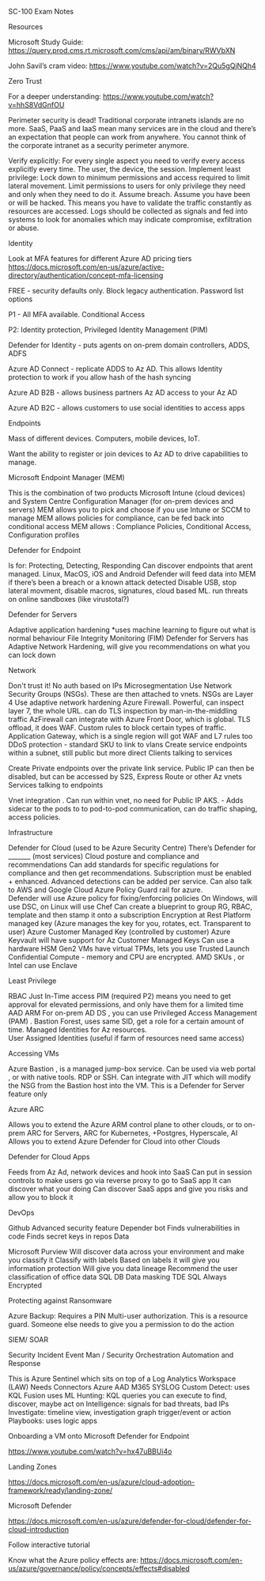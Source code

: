 SC-100 Exam Notes



Resources


Microsoft Study Guide: https://query.prod.cms.rt.microsoft.com/cms/api/am/binary/RWVbXN


John Savil’s cram video: https://www.youtube.com/watch?v=2Qu5gQjNQh4 



Zero Trust

For a deeper understanding: https://www.youtube.com/watch?v=hhS8VdGnfOU

Perimeter security is dead!
Traditional corporate intranets islands are no more.  SaaS, PaaS and IaaS mean many services are in the cloud and there’s an expectation that people can work from anywhere.
You cannot think of the corporate intranet as a security perimeter anymore.


Verify explicitly: For every single aspect you need to verify every access explicitly every time. The user, the device, the session.
Implement least privilege: Lock down to minimum permissions and access required to limit lateral movement. Limit permissions to users for only privilege they need and only when they need to do it.
Assume breach. Assume you have been or will be hacked. This means you have to validate the traffic constantly as resources are accessed.  Logs should be collected as signals and fed into systems to look for anomalies which may indicate compromise, exfiltration or abuse.


Identity

Look at MFA features for different Azure AD pricing tiers https://docs.microsoft.com/en-us/azure/active-directory/authentication/concept-mfa-licensing

FREE - security defaults only. Block legacy authentication. Password list options

P1 - All MFA available. Conditional Access

P2: Identity protection, Privileged Identity Management (PIM)


Defender for Identity - puts agents on on-prem domain controllers, ADDS, ADFS

Azure AD Connect - replicate ADDS to Az AD. This allows Identity protection to work if you allow hash of the hash syncing

Azure AD B2B - allows business partners Az AD access to your Az AD

Azure AD B2C - allows customers to use social identities to access apps


Endpoints

Mass of different devices. Computers, mobile devices, IoT.

Want the ability to register or join devices to Az AD to drive capabilities to manage.


Microsoft Endpoint Manager (MEM)

This is the combination of two products Microsoft Intune (cloud devices) and System Centre Configuration Manager (for on-prem devices and servers)
MEM allows you to pick and choose if you use Intune or SCCM to manage
MEM allows policies for compliance, can be fed back into conditional access
MEM allows : Compliance Policies, Conditional Access, Configuration profiles

Defender for Endpoint

Is for: Protecting, Detecting, Responding
Can discover endpoints that arent managed. Linux, MacOS, iOS and Android
Defender will feed data into MEM if there’s been a breach or a known attack detected
Disable USB, stop lateral movment, disable macros, signatures, cloud based ML. run threats on online sandboxes (like virustotal?)

Defender for Servers

Adaptive application hardening *uses machine learning to figure out what is normal behaviour
File Integrity Monitoring (FIM)
Defender for Servers has Adaptive Network Hardening, will give you recommendations on what you can lock down

Network

Don't trust it! No auth based on IPs
Microsegmentation
Use Network Security Groups (NSGs). These are then attached to vnets. NSGs are Layer 4
Use adaptive network hardening
Azure Firewall. Powerful, can inspect layer 7, the whole URL. can do TLS inspection by man-in-the-middling traffic
AzFirewall can integrate with Azure Front Door, which is global. TLS offload, it does WAF. Custom rules to block certain types of traffic.
Application Gateway, which is a single region will got WAF and L7 rules too
DDoS protection - standard SKU to link to vlans
Create service endpoints within a subnet, still public but more direct
Clients talking to services

Create Private endpoints over the private link service. Public IP can then be disabled, but can be accessed by S2S, Express Route or other Az vnets
Services talking to endpoints

Vnet integration . Can run within vnet, no need for Public IP
AKS. - Adds sidecar to the pods to to pod-to-pod communication, can do traffic shaping, access policies.

Infrastructure

Defender for Cloud (used to be Azure Security Centre)
There’s Defender for _______ (most services)
Cloud posture and compliance and recommendations
Can add standards for specific regulations for compliance and then get recommendations. Subscription must be enabled + enhanced.
Advanced detections can be added per service.
Can also talk to AWS and Google Cloud
Azure Policy
Guard rail for azure.  
Defender will use Azure policy for fixing/enforcing policies
On Windows, will use DSC, on Linux will use Chef
Can create a blueprint to group RG, RBAC, template and then stamp it onto a subscription
Encryption at Rest
Platform managed key (Azure manages the key for you, rotates, ect. Transparent to user)
Azure Customer Managed Key (controlled by customer)
Azure Keyvault will have support for Az Customer Managed Keys
Can use a hardware HSM
Gen2 VMs have virtual TPMs, lets you use Trusted Launch
Confidential Compute - memory and CPU are encrypted. AMD SKUs , or Intel can use Enclave

Least Privilege

RBAC
Just In-Time access
PIM (required P2) means you need to get approval for elevated permissions, and only have them for a limited time
AAD
ARM
For on-prem AD DS , you can use Privileged Access Management (PAM) . Bastion Forest, uses same SID, get a role for a certain amount of time.
Managed Identities for Az resources.  
User Assigned Identities (useful if farm of resources need same access)


Accessing VMs

Azure Bastion , is a managed jump-box service. Can be used via web portal , or with native tools. RDP or SSH.  Can integrate with JIT which will modify the NSG from the Bastion host into the VM.  This is a Defender for Server feature only

Azure ARC

Allows you to extend the Azure ARM control plane to other clouds, or to on-prem
ARC for Servers, ARC for Kubernetes, +Postgres, Hyperscale, AI
Allows you to extend Azure Defender for Cloud into other Clouds


Defender for Cloud Apps

Feeds from Az Ad, network devices and hook into SaaS
Can put in session controls to make users go via reverse proxy to go to SaaS app
It can discover what your doing
Can discover SaaS apps and give you risks and allow you to block it

DevOps

Github Advanced security feature
Depender bot
Finds vulnerabilities in code
Finds secret keys in repos
Data

Microsoft Purview
Will discover data across your environment and make you classify it
Classify with labels
Based on labels it will give you information protection
Will give you data lineage
Recommend the user classification of office data
SQL DB
Data masking
TDE
SQL Always Encrypted

Protecting against Ransomware

Azure Backup: Requires a PIN
Multi-user authorization. This is a resource guard. Someone else needs to give you a permission to do the action

SIEM/ SOAR

Security Incident Event Man / Security Orchestration Automation and Response  

This is Azure Sentinel which sits on top of a Log Analytics Workspace (LAW)
Needs Connectors
Azure
AAD
M365
SYSLOG
Custom
Detect: uses KQL
Fusion uses ML
Hunting: KQL queries you can execute to find, discover, maybe act on
Intelligence: signals for bad threats, bad IPs
Investigate: timeline view, investigation graph
trigger/event or action
Playbooks: uses logic apps

Onboarding a VM onto Microsoft Defender for Endpoint

https://www.youtube.com/watch?v=hx47uBBUi4o


Landing Zones

https://docs.microsoft.com/en-us/azure/cloud-adoption-framework/ready/landing-zone/


Microsoft Defender

https://docs.microsoft.com/en-us/azure/defender-for-cloud/defender-for-cloud-introduction

Follow interactive tutorial


Know what the Azure policy effects are: https://docs.microsoft.com/en-us/azure/governance/policy/concepts/effects#disabled

